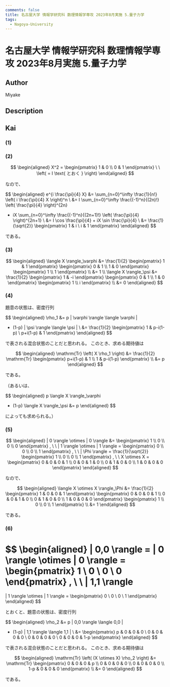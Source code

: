 ```yaml
---
comments: false
title: 名古屋大学 情報学研究科 数理情報学専攻 2023年8月実施 5.量子力学
tags:
  - Nagoya-University
---
```

# 名古屋大学 情報学研究科 数理情報学専攻 2023年8月実施 5.量子力学

## **Author**
Miyake

## **Description**

## **Kai**
### (1)

### (2)

$$
  \begin{aligned}
  X^2 = \begin{pmatrix} 1 & 0 \\ 0 & 1 \end{pmatrix}
  \ \ \left( = I \text{ とおく } \right)
  \end{aligned}
$$

なので、

$$
  \begin{aligned}
  e^{i \frac{\pi}{4} X}
  &= \sum_{n=0}^\infty \frac{1}{n!} \left( i \frac{\pi}{4} X \right)^n
  \\
  &= I \sum_{n=0}^\infty \frac{(-1)^n}{(2n)!} \left( \frac{\pi}{4} \right)^{2n}
  + iX \sum_{n=0}^\infty \frac{(-1)^n}{(2n+1)!}
  \left( \frac{\pi}{4} \right)^{2n+1}
  \\
  &= I \cos \frac{\pi}{4} + iX \sin \frac{\pi}{4}
  \\
  &= \frac{1}{\sqrt{2}} \begin{pmatrix} 1 & i \\ i & 1 \end{pmatrix}
  \end{aligned}
$$

である。

### (3)

$$
  \begin{aligned}
  \langle X \rangle_\varphi
  &= \frac{1}{2}
  \begin{pmatrix} 1 & 1 \end{pmatrix}
  \begin{pmatrix} 0 & 1 \\ 1 & 0 \end{pmatrix}
  \begin{pmatrix} 1 \\ 1 \end{pmatrix}
  \\
  &= 1
  \\
  \langle X \rangle_\psi
  &= \frac{1}{2}
  \begin{pmatrix} 1 & -i \end{pmatrix}
  \begin{pmatrix} 0 & 1 \\ 1 & 0 \end{pmatrix}
  \begin{pmatrix} 1 \\ i \end{pmatrix}
  \\
  &= 0
  \end{aligned}
$$

### (4)
題意の状態は、密度行列

$$
  \begin{aligned}
  \rho_1
  &= p | \varphi \rangle \langle \varphi |
  + (1-p) | \psi \rangle \langle \psi |
  \\
  &= \frac{1}{2}
  \begin{pmatrix} 1 & p-i(1-p) \\ p+i(1-p) & 1 \end{pmatrix}
  \end{aligned}
$$

で表される混合状態のことだと思われる。
このとき、求める期待値は

$$
  \begin{aligned}
  \mathrm{Tr} \left( X \rho_1 \right)
  &= \frac{1}{2} \mathrm{Tr}
  \begin{pmatrix} p+i(1-p) & 1 \\ 1 & p-i(1-p) \end{pmatrix}
  \\
  &= p
  \end{aligned}
$$

である。

（あるいは、

$$
\begin{aligned}
p \langle X \rangle_\varphi
+ (1-p) \langle X \rangle_\psi
&= p
\end{aligned}
$$

によっても求められる。）

### (5)

$$
\begin{aligned}
| 0 \rangle \otimes | 0 \rangle
&= \begin{pmatrix} 1 \\ 0 \\ 0 \\ 0 \end{pmatrix}
, \ \ 
| 1 \rangle \otimes | 1 \rangle
= \begin{pmatrix} 0 \\ 0 \\ 0 \\ 1 \end{pmatrix}
, \ \ 
| \Phi \rangle
= \frac{1}{\sqrt{2}} \begin{pmatrix} 1 \\ 0 \\ 0 \\ 1 \end{pmatrix}
, \ \ 
X \otimes X
= \begin{pmatrix}
0 & 0 & 0 & 1 \\ 0 & 0 & 1 & 0 \\ 0 & 1 & 0 & 0 \\ 1 & 0 & 0 & 0
\end{pmatrix}
\end{aligned}
$$

なので、

$$
\begin{aligned}
\langle X \otimes X \rangle_\Phi
&= \frac{1}{2}
\begin{pmatrix} 1 & 0 & 0 & 1 \end{pmatrix}
\begin{pmatrix}
0 & 0 & 0 & 1 \\ 0 & 0 & 1 & 0 \\ 0 & 1 & 0 & 0 \\ 1 & 0 & 0 & 0
\end{pmatrix}
\begin{pmatrix} 1 \\ 0 \\ 0 \\ 1 \end{pmatrix}
\\
&= 1
\end{aligned}
$$

である。

### (6)

$$
\begin{aligned}
| 0,0 \rangle
= | 0 \rangle \otimes | 0 \rangle
= \begin{pmatrix} 1 \\ 0 \\ 0 \\ 0 \end{pmatrix}
, \ \ 
| 1,1 \rangle
=
| 1 \rangle \otimes | 1 \rangle
= \begin{pmatrix} 0 \\ 0 \\ 0 \\ 1 \end{pmatrix}
\end{aligned}
$$

とおくと、題意の状態は、密度行列

$$
\begin{aligned}
\rho_2
&= p | 0,0 \rangle \langle 0,0 |
+ (1-p) | 1,1 \rangle \langle 1,1 |
\\
&= \begin{pmatrix}
p & 0 & 0 & 0 \\ 0 & 0 & 0 & 0 \\ 0 & 0 & 0 & 0 \\ 0 & 0 & 0 & 1-p
\end{pmatrix}
\end{aligned}
$$

で表される混合状態のことだと思われる。
このとき、求める期待値は

$$
\begin{aligned}
\mathrm{Tr} \left( (X \otimes X) \rho_2 \right)
&= \mathrm{Tr}
\begin{pmatrix}
0 & 0 & 0 & p \\ 0 & 0 & 0 & 0 \\ 0 & 0 & 0 & 0 \\ 1-p & 0 & 0 & 0
\end{pmatrix}
\\
&= 0
\end{aligned}
$$

である。
